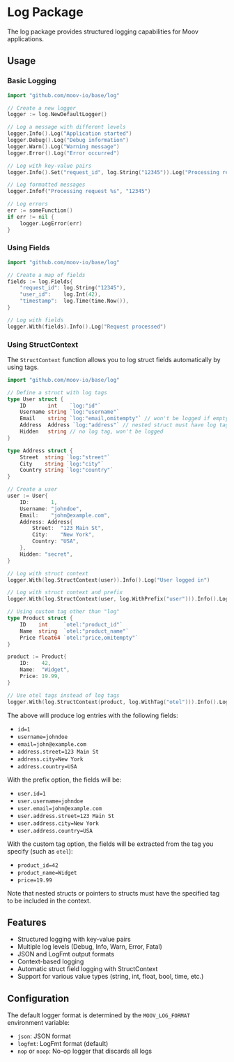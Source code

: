 # Log Package

The log package provides structured logging capabilities for Moov applications.

## Usage

### Basic Logging

```go
import "github.com/moov-io/base/log"

// Create a new logger
logger := log.NewDefaultLogger()

// Log a message with different levels
logger.Info().Log("Application started")
logger.Debug().Log("Debug information")
logger.Warn().Log("Warning message")
logger.Error().Log("Error occurred")

// Log with key-value pairs
logger.Info().Set("request_id", log.String("12345")).Log("Processing request")

// Log formatted messages
logger.Infof("Processing request %s", "12345")

// Log errors
err := someFunction()
if err != nil {
    logger.LogError(err)
}
```

### Using Fields

```go
import "github.com/moov-io/base/log"

// Create a map of fields
fields := log.Fields{
    "request_id": log.String("12345"),
    "user_id":    log.Int(42),
    "timestamp":  log.Time(time.Now()),
}

// Log with fields
logger.With(fields).Info().Log("Request processed")
```

### Using StructContext

The `StructContext` function allows you to log struct fields automatically by using tags.

```go
import "github.com/moov-io/base/log"

// Define a struct with log tags
type User struct {
    ID       int    `log:"id"`
    Username string `log:"username"`
    Email    string `log:"email,omitempty"` // won't be logged if empty
    Address  Address `log:"address"` // nested struct must have log tag
    Hidden   string // no log tag, won't be logged
}

type Address struct {
    Street  string `log:"street"`
    City    string `log:"city"`
    Country string `log:"country"`
}

// Create a user
user := User{
    ID:       1,
    Username: "johndoe",
    Email:    "john@example.com",
    Address: Address{
        Street:  "123 Main St",
        City:    "New York",
        Country: "USA",
    },
    Hidden: "secret",
}

// Log with struct context
logger.With(log.StructContext(user)).Info().Log("User logged in")

// Log with struct context and prefix
logger.With(log.StructContext(user, log.WithPrefix("user"))).Info().Log("User details")

// Using custom tag other than "log"
type Product struct {
    ID    int     `otel:"product_id"`
    Name  string  `otel:"product_name"`
    Price float64 `otel:"price,omitempty"`
}

product := Product{
    ID:    42,
    Name:  "Widget",
    Price: 19.99,
}

// Use otel tags instead of log tags
logger.With(log.StructContext(product, log.WithTag("otel"))).Info().Log("Product details")
```

The above will produce log entries with the following fields:
- `id=1`
- `username=johndoe`
- `email=john@example.com`
- `address.street=123 Main St`
- `address.city=New York`
- `address.country=USA`

With the prefix option, the fields will be:
- `user.id=1`
- `user.username=johndoe`
- `user.email=john@example.com`
- `user.address.street=123 Main St`
- `user.address.city=New York`
- `user.address.country=USA`

With the custom tag option, the fields will be extracted from the tag you specify (such as `otel`):
- `product_id=42`
- `product_name=Widget`
- `price=19.99`

Note that nested structs or pointers to structs must have the specified tag to be included in the context.

## Features

- Structured logging with key-value pairs
- Multiple log levels (Debug, Info, Warn, Error, Fatal)
- JSON and LogFmt output formats
- Context-based logging
- Automatic struct field logging with StructContext
- Support for various value types (string, int, float, bool, time, etc.)

## Configuration

The default logger format is determined by the `MOOV_LOG_FORMAT` environment variable:
- `json`: JSON format
- `logfmt`: LogFmt format (default)
- `nop` or `noop`: No-op logger that discards all logs
